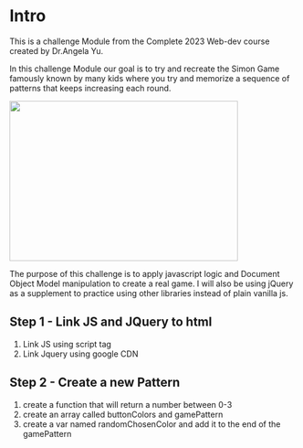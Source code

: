 <h1>Intro</h1>
This is a challenge Module from the Complete 2023 Web-dev course created by Dr.Angela Yu.

In this challenge Module our goal is to try and recreate the Simon Game famously known by many kids where you try and memorize a sequence of patterns that keeps
increasing each round.

<img src="https://user-images.githubusercontent.com/96314847/209585152-32aebc63-c248-4c59-b4d6-e9f46cf8dc5e.png" width="400" height="280">

The purpose of this challenge is to apply javascript logic and Document Object Model manipulation to create a real game.
I will also be using jQuery as a supplement to practice using other libraries instead of plain vanilla js.

<h2>Step 1 - Link JS and JQuery to html </h2>
<ol>
<li>Link JS using script tag</li>
<li>Link Jquery using google CDN</li>
</ol>

<h2>Step 2 - Create a new Pattern </h2>
<ol>
<li>create a function that will return a number between 0-3</li>
<li>create an array called buttonColors and gamePattern</li>
<li>create a var named randomChosenColor and add it to the end of the gamePattern</li>
</ol>